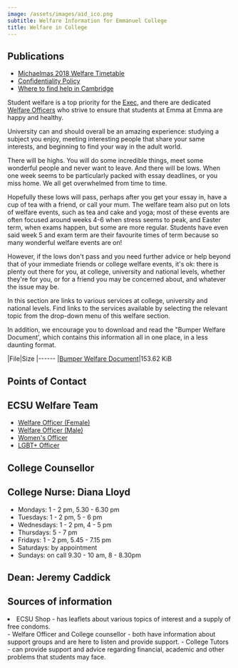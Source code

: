 ```yaml
---
image: /assets/images/aid_ico.png
subtitle: Welfare Information for Emmanuel College
title: Welfare in College
---
```


## Publications

-  [Michaelmas 2018 Welfare Timetable](https://docs.google.com/spreadsheets/d/1opg-hyhcIRuzj_qXwufq3q8orcjOfaGdiWIEvUXyrRI/edit#gid=0)
-  [Confidentiality Policy](https://docs.google.com/document/d/1RYgyNXiyxQ35xMOq1CPx5qQaL0qXWZy9RnuzNpn4OQI/edit)
-  [Where to find help in Cambridge](https://docs.google.com/document/d/1xW7WGbrafSBJ3iPO51HIeM3tX8UTuBHm0Sp1YAfFPZ8/edit)

Student welfare is a top priority for the [Exec](exec.html), and there are dedicated [Welfare Officers](female_welfare.html) who strive to ensure that students at Emma at Emma are happy and healthy.

University can and should overall be an amazing experience: studying a subject you enjoy, meeting interesting people that share your same interests, and beginning to find your way in the adult world.

There will be highs. You will do some incredible things, meet some wonderful people and never want to leave. And there will be lows. When one week seems to be particularly packed with essay deadlines, or you miss home. We all get overwhelmed from time to time.

Hopefully these lows will pass, perhaps after you get your essay in, have a cup of tea with a friend, or call your mum. The welfare team also put on lots of welfare events, such as tea and cake and yoga; most of these events are often focused around weeks 4-6 when stress seems to peak, and Easter term, when exams happen, but some are more regular. Students have even said week 5 and exam term are their favourite times of term because so many wonderful welfare events are on!

However, if the lows don't pass and you need further advice or help beyond that of your immediate friends or college welfare events, it's ok: there is plenty out there for you, at college, university and national levels, whether they're for you, or for a friend you may be concerned about, and whatever the issue may be.

In this section are links to various services at college, university and national levels. Find links to the services available by selecting the relevant topic from the drop-down menu of this welfare section.

In addition, we encourage you to download and read the "Bumper Welfare Document', which contains this information all in one place, in a less daunting format.

|File|Size
|------
|[Bumper Welfare Document](../pdf/bumperwelfare.pdf)|153.62 KiB

## Points of Contact

## ECSU Welfare Team

- [Welfare Officer (Female)](female_welfare.html)
- [Welfare Officer (Male)](male_welfare.html)
- [Women's Officer](womens_officer.html)
- [LGBT+ Officer](lgbt_officer.html)

## College Counsellor

## College Nurse: Diana Lloyd

- Mondays: 1 - 2 pm, 5.30 - 6.30 pm
- Tuesdays: 1 - 2 pm, 5 - 6 pm 
- Wednesdays: 1 - 2 pm, 4 - 5 pm
- Thursdays: 5 - 7 pm
- Fridays: 1 - 2 pm, 5.45 - 7.15 pm
- Saturdays: by appointment
- Sundays: on call 9.30 - 10 am, 8 - 8.30pm

## Dean: Jeremy Caddick

## Sources of information

<li>ECSU Shop - has leaflets about various topics of interest and a supply of free condoms.
        </li>- Welfare Officer and College counsellor - both have information about support groups and are here to listen and provide support.
- College Tutors - can provide support and advice regarding financial, academic and other problems that students may face.